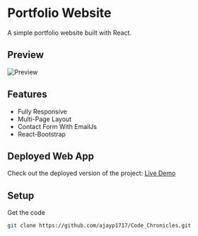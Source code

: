 # Portfolio Website

A simple portfolio website built with React.

## Preview

![Preview]([https://github.com/ajayp1717/My_Portfolio/assets/87872790/5754aa1b-352f-498e-923b-96eb6a223226](https://github-production-user-asset-6210df.s3.amazonaws.com/87872790/257839853-5754aa1b-352f-498e-923b-96eb6a223226.mp4))

## Features

- Fully Responsive
- Multi-Page Layout
- Contact Form With EmailJs
- React-Bootstrap

## Deployed Web App

Check out the deployed version of the project: [Live Demo](https://code-chronicle-ajay.netlify.app/)

## Setup

Get the code

```bash
git clone https://github.com/ajayp1717/Code_Chronicles.git
